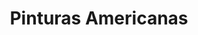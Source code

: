 ---
title: "Pinturas Americanas"
url: /san-pedro-sula/pinturas-americanas-avenida-circunvalacion/
shop: pintura
---